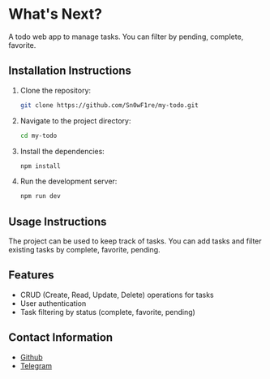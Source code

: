 # What's Next?

A todo web app to manage tasks. You can filter by pending, complete, favorite.

## Installation Instructions

1. Clone the repository:
   ```bash
   git clone https://github.com/Sn0wF1re/my-todo.git

2. Navigate to the project directory:
    ```bash
    cd my-todo

3. Install the dependencies:
    ```bash
    npm install

4. Run the development server:
    ```bash
    npm run dev

## Usage Instructions

The project can be used to keep track of tasks. You can add tasks and filter existing tasks by complete, favorite, pending.

## Features

- CRUD (Create, Read, Update, Delete) operations for tasks
- User authentication
- Task filtering by status (complete, favorite, pending)

## Contact Information
- [Github](https://github.com/Sn0wF1re)
- [Telegram](t.me/Sn0wF1re)
